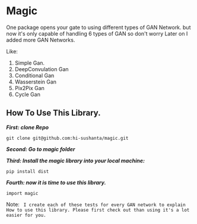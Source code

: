 # Magic
One package opens your gate to using different types of GAN Network.
but now it's only capable of handling 6 types of GAN so don't worry Later on I added more GAN Networks.

Like: 
 1. Simple Gan.
 2. DeepConvulation Gan
 3. Conditional Gan
 4. Wasserstein Gan
 5. Pix2Pix Gan
 6. Cycle Gan

## How To Use This Library.
***First: clone Repo*** 
```
git clone git@github.com:hi-sushanta/magic.git
```

***Second: Go to magic folder***

***Third: Install the magic library into your local machine:*** 
```
pip install dist
```

***Fourth: now it is time to use this library.***
```
import magic
```

Note: ``` I create each of these tests for every GAN network to explain How to use this library. Please first check out than using it's a lot easier for you.``` 
